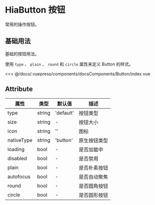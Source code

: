# HiaButton 按钮

常用的操作按钮。

## 基础用法

基础的按钮用法。

<CodeFormat>
  <docsComponents-Button-index slot="source"></docsComponents-Button-index>

使用 `type` 、 `plain` 、 `round` 和 `circle` 属性来定义 Button 的样式。

<<< @/docs/.vuepress/components/docsComponents/Button/index.vue
</CodeFormat>

## Attribute

| 属性        | 类型     | 默认值       | 描述          |
|------------|----------|--------------|---------------|
| type       | string   | 'default'    | 按钮类型      |
| size       | string   | -            | 按钮大小      |
| icon       | string   | ''           | 图标          |
| nativeType | string   | 'button'     | 原生按钮类型  |
| loading    | bool     | -            | 是否加载中    |
| disabled   | bool     | -            | 是否禁用      |
| plain      | bool     | -            | 是否朴素按钮  |
| autofocus  | bool     | -            | 是否自动聚焦  |
| round      | bool     | -            | 是否圆角按钮  |
| circle     | bool     | -            | 是否圆形按钮  |
